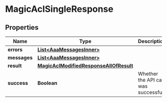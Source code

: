 

# MagicAclSingleResponse


## Properties

| Name | Type | Description | Notes |
|------------ | ------------- | ------------- | -------------|
|**errors** | [**List&lt;AaaMessagesInner&gt;**](AaaMessagesInner.md) |  |  |
|**messages** | [**List&lt;AaaMessagesInner&gt;**](AaaMessagesInner.md) |  |  |
|**result** | [**MagicAclModifiedResponseAllOfResult**](MagicAclModifiedResponseAllOfResult.md) |  |  |
|**success** | **Boolean** | Whether the API call was successful |  |



